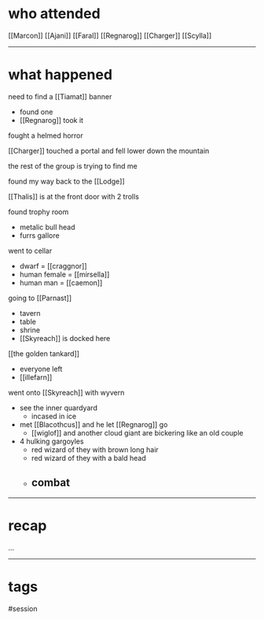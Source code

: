 # who attended

[[Marcon]]
[[Ajani]]
[[Faral]]
[[Regnarog]]
[[Charger]]
[[Scylla]]

---
# what happened

need to find a [[Tiamat]] banner 
- found one
- [[Regnarog]] took it

fought a helmed horror

[[Charger]] touched a portal and fell lower down the mountain

the rest of the group is trying to find me

found my way back to the [[Lodge]]

[[Thalis]] is at the front door with 2 trolls 

found trophy room
- metalic bull head
- furrs gallore

went to cellar
- dwarf = [[craggnor]]
- human female = [[mirsella]]
- human man = [[caemon]]

going to [[Parnast]]
- tavern
- table
- shrine
- [[Skyreach]] is docked here

[[the golden tankard]]
- everyone left
- [[illefarn]]

went onto [[Skyreach]] with wyvern
- see the inner quardyard
	- incased in ice
- met [[Blacothcus]] and he let [[Regnarog]] go
	- [[wiglof]] and another cloud giant are bickering like an old couple
- 4 hulking gargoyles
	- red wizard of they with brown long hair
	- red wizard of they with a bald head
	- combat
		- 


---
# recap

...

---
# tags

#session
